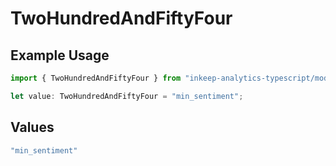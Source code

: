 # TwoHundredAndFiftyFour

## Example Usage

```typescript
import { TwoHundredAndFiftyFour } from "inkeep-analytics-typescript/models/operations";

let value: TwoHundredAndFiftyFour = "min_sentiment";
```

## Values

```typescript
"min_sentiment"
```